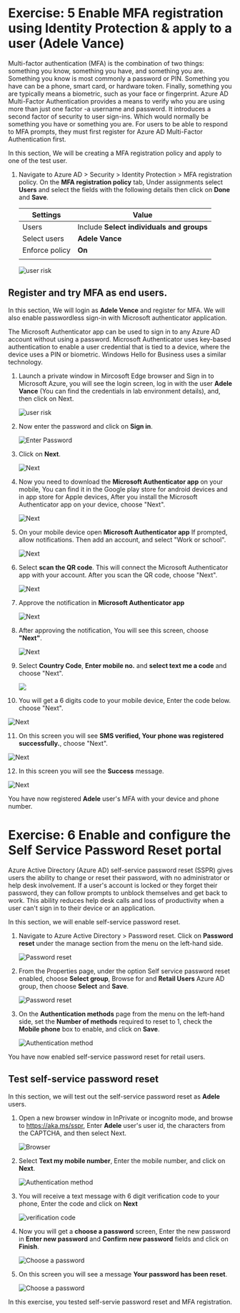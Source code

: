 # Exercise: 5 Enable MFA registration using Identity Protection & apply to a user (Adele Vance)



Multi-factor authentication (MFA) is the combination of two things: something you know, something you have, and something you are. Something you know is most commonly a password or PIN. Something you have can be a phone, smart card, or hardware token. Finally, something you are typically means a biometric, such as your face or fingerprint. Azure AD Multi-Factor Authentication provides a means to verify who you are using more than just one factor -a username and password. It introduces a second factor of security to user sign-ins. Which would normally be something you have or something you are. 
For users to be able to respond to MFA prompts, they must first register for Azure AD Multi-Factor Authentication first.

In this section, We will be creating a MFA registration policy and apply to one of the test user.


1. Navigate to Azure AD > Security > Identity Protection > MFA registration policy. On the **MFA registration policy** tab, Under assignments select **Users** and select the fields with the following details then click on **Done** and **Save**.

    | Settings | Value |
    |--|--|
    | Users | Include  **Select individuals and groups**  |
    | Select users |   **Adele Vance**
    | Enforce policy | **On**  |
    | | |





   ![](images/mfa-select-users.png "user risk")




## Register and try MFA as end users.

In this section, We will login as **Adele Vence** and register for MFA. We will also enable passwordless sign-in with Microsoft authenticator application. 

The Microsoft Authenticator app can be used to sign in to any Azure AD account without using a password. Microsoft Authenticator uses key-based authentication to enable a user credential that is tied to a device, where the device uses a PIN or biometric. Windows Hello for Business uses a similar technology.


1. Launch a private window in Mircosoft Edge browser and Sign in to Microsoft Azure, you will see the login screen, log in with the user **Adele Vance** (You can find the credentials in lab environment details), and, then click on Next.




   ![](images/username-mfa.png "user risk")




2. Now enter the password and click on **Sign in**. 



    

   ![](images/sign-in-mfa.png "Enter Password") 





3. Click on **Next**. 





   ![](images/next-mfa.png "Next")




4. Now you need to download the **Microsoft Authenticator app** on your mobile, You can find it in the Google play store for android devices and in app store for Apple devices, After you install the Microsoft Authenticator app on your device, choose "Next".




   ![](images/download-app.png "Next")





5. On your mobile device open **Microsoft Authenticator app** If prompted, allow notifications. Then add an account, and select "Work or school".





   ![](images/next-app.png "Next")




6. Select **scan the QR code**. This will connect the Microsoft Authenticator app with your account. After you scan the QR code, choose "Next".





   ![](images/qr-code.png "Next")



7. Approve the notification in **Microsoft Authenticator app**





   ![](images/approve-mfa.png "Next")



8. After approving the notification, You will see this screen, choose **"Next"**.





   ![](images/after-approve-mfa.png "Next")




9. Select **Country Code**, **Enter mobile no.** and **select text me a code** and choose "Next".





   ![](images/enter-mobile-no.png)





10. You will get a 6 digits code to your mobile device, Enter the code below. choose "Next".





   ![](images/otp-no.png "Next")




11. On this screen you will see **SMS verified, Your phone was registered successfully.**, choose "Next".





   ![](images/otp-verified.png "Next")



12. In this screen you will see the **Success** message.





   ![](images/success.png "Next")


You have now registered **Adele** user's MFA with your device and phone number. 

# Exercise: 6 Enable and configure the Self Service Password Reset portal




Azure Active Directory (Azure AD) self-service password reset (SSPR) gives users the ability to change or reset their password, with no administrator or help desk involvement. If a user's account is locked or they forget their password, they can follow prompts to unblock themselves and get back to work. This ability reduces help desk calls and loss of productivity when a user can't sign in to their device or an application.

In this section, we will enable self-service password reset. 


1. Navigate to Azure Active Directory > Password reset. Click on **Password reset** under the manage section from the menu on the left-hand side.





   ![](images/sspr.png "Password reset")




2. From the Properties page, under the option Self service password reset enabled, choose **Select group**, Browse for and **Retail Users** Azure AD group, then choose **Select** and **Save**.






   ![](images/sspr-select-grp.png "Password reset")




3. On the **Authentication methods** page from the menu on the left-hand side, set the **Number of methods** required to reset to 1, check the **Mobile phone** box to enable, and click on **Save**.






   ![](images/sspr-auth-method.png "Authentication method")




You have now enabled self-service password reset for retail users. 

## Test self-service password reset


In this section, we will test out the self-service password reset as **Adele** users. 


1. Open a new browser window in InPrivate or incognito mode, and browse to https://aka.ms/sspr, Enter **Adele** user's user id, the characters from the CAPTCHA, and then select Next.





   ![](images/sspr-browser.png "Browser")



2. Select **Text my mobile number**, Enter the mobile number, and click on **Next**.





   ![](images/sspr-text.png "Authentication method")



3. You will receive a text message with 6 digit verification code to your phone, Enter the code and click on **Next**





   ![](images/sspr-otp.png "verification code")



4. Now you will get a **choose a password** screen, Enter the new password in **Enter new password** and **Confirm new password** fields and click on **Finish**.





   ![](images/sspr-password.png "Choose a password")




8. On this screen you will see a message **Your password has been reset**.





   ![](images/sspr-reset.png "Choose a password")

In this exercise, you tested self-servie password reset and MFA registration. 
